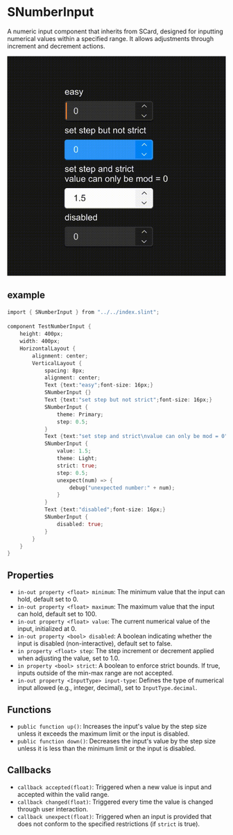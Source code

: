 # SNumberInput
A numeric input component that inherits from SCard, designed for inputting numerical values within a specified range. It allows adjustments through increment and decrement actions.

![](../../static/number.gif)

## example

```rust
import { SNumberInput } from "../../index.slint";

component TestNumberInput {
    height: 400px;
    width: 400px;
    HorizontalLayout {
        alignment: center;
        VerticalLayout {
            spacing: 8px;
            alignment: center;
            Text {text:"easy";font-size: 16px;}
            SNumberInput {}
            Text {text:"set step but not strict";font-size: 16px;}
            SNumberInput {
                theme: Primary;
                step: 0.5;
            }
            Text {text:"set step and strict\nvalue can only be mod = 0";font-size: 16px;}
            SNumberInput {
                value: 1.5;
                theme: Light;
                strict: true;
                step: 0.5;
                unexpect(num) => {
                    debug("unexpected number:" + num);
                }
            }
            Text {text:"disabled";font-size: 16px;}
            SNumberInput {
                disabled: true;
            }
        }
    }
}
```

## Properties
- `in-out property <float> minimum`: The minimum value that the input can hold, default set to 0.
- `in-out property <float> maximum`: The maximum value that the input can hold, default set to 100.
- `in-out property <float> value`: The current numerical value of the input, initialized at 0.
- `in-out property <bool> disabled`: A boolean indicating whether the input is disabled (non-interactive), default set to false.
- `in property <float> step`: The step increment or decrement applied when adjusting the value, set to 1.0.
- `in property <bool> strict`: A boolean to enforce strict bounds. If true, inputs outside of the min-max range are not accepted.
- `in-out property <InputType> input-type`: Defines the type of numerical input allowed (e.g., integer, decimal), set to `InputType.decimal`.

## Functions
- `public function up()`: Increases the input's value by the step size unless it exceeds the maximum limit or the input is disabled.
- `public function down()`: Decreases the input's value by the step size unless it is less than the minimum limit or the input is disabled.

## Callbacks
- `callback accepted(float)`: Triggered when a new value is input and accepted within the valid range.
- `callback changed(float)`: Triggered every time the value is changed through user interaction.
- `callback unexpect(float)`: Triggered when an input is provided that does not conform to the specified restrictions (if `strict` is true).